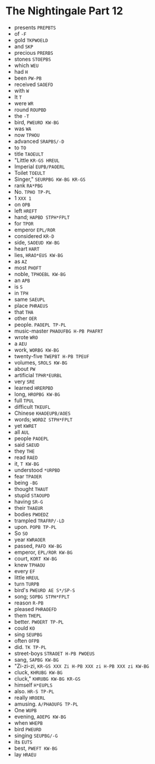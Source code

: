 # The Nightingale Part 12

* presents `PREPBTS`
* of `-F`
* gold `TKPWOELD`
* and `SKP`
* precious `PRERBS`
* stones `STOEPBS`
* which `WEU`
* had `H`
* been `PW-PB`
* received `SAOEFD`
* with `W`
* It `T`
* were `WR`
* round `ROUPBD`
* the `-T`
* bird, `PWEURD KW-BG`
* was `WA`
* now `TPHOU`
* advanced `SRAPBS/-D`
* to `TO`
* title `TAOEULT`
* "Little `KR-GS HREUL`
* Imperial `EUPB/PAOERL`
* Toilet `TOEULT`
* Singer," `SEURPBG KW-BG KR-GS`
* rank `RA*PBG`
* No. `TPHO TP-PL`
* 1 `XXX 1`
* on `OPB`
* left `HREFT`
* hand; `HAPBD STPH*FPLT`
* for `TPOR`
* emperor `EPL/ROR`
* considered `KR-D`
* side, `SAOEUD KW-BG`
* heart `HART`
* lies, `HRAO*EUS KW-BG`
* as `AZ`
* most `PHOFT`
* noble, `TPHOEBL KW-BG`
* an `APB`
* is `S`
* in `TPH`
* same `SAEUPL`
* place `PHRAEUS`
* that `THA`
* other `OER`
* people. `PAOEPL TP-PL`
* music-master `PHAOUFBG H-PB PHAFRT`
* wrote `WRO`
* a `AEU`
* work, `WORBG KW-BG`
* twenty-five `TWEPBT H-PB TPEUF`
* volumes, `SROLS KW-BG`
* about `PW`
* artificial `TPHR*EURBL`
* very `SRE`
* learned `HRERPBD`
* long, `HROPBG KW-BG`
* full `TPUL`
* difficult `TKEUFL`
* Chinese `KHAOEUPB/AOES`
* words; `WORDZ STPH*FPLT`
* yet `KWRET`
* all `AUL`
* people `PAOEPL`
* said `SAEUD`
* they `THE`
* read `RAED`
* it, `T KW-BG`
* understood `*URPBD`
* fear `TPAOER`
* being `-BG`
* thought `THAUT`
* stupid `STAOUPD`
* having `SR-G`
* their `THAEUR`
* bodies `PWOEDZ`
* trampled `TRAFRP/-LD`
* upon. `POPB TP-PL`
* So `SO`
* year `KWRAOER`
* passed, `PAFD KW-BG`
* emperor, `EPL/ROR KW-BG`
* court, `KORT KW-BG`
* knew `TPHAOU`
* every `EF`
* little `HREUL`
* turn `TURPB`
* bird's `PWEURD AE S*/SP-S`
* song; `SOPBG STPH*FPLT`
* reason `R-PB`
* pleased `PHRAOEFD`
* them `THEPL`
* better. `PWOERT TP-PL`
* could `KO`
* sing `SEUPBG`
* often `OFPB`
* did. `TK TP-PL`
* street-boys `STRAOET H-PB PWOEUS`
* sang, `SAPBG KW-BG`
* "Zi-zi-zi, `KR-GS XXX Zi H-PB XXX zi H-PB XXX zi KW-BG`
* cluck, `KHRUBG KW-BG`
* cluck," `KHRUBG KW-BG KR-GS`
* himself `H*EUPLS`
* also. `HR-S TP-PL`
* really `HROERL`
* amusing. `A/PHAOUFG TP-PL`
* One `WUPB`
* evening, `AOEPG KW-BG`
* when `WHEPB`
* bird `PWEURD`
* singing `SEUPBG/-G`
* its `EUTS`
* best, `PWEFT KW-BG`
* lay `HRAEU`
